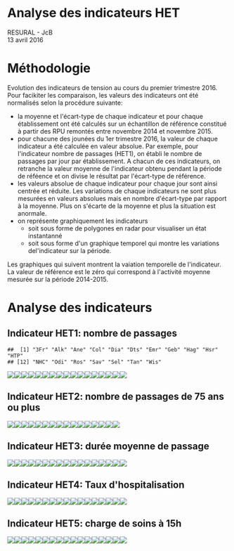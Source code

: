 # Analyse des indicateurs HET
RESURAL - JcB  
13 avril 2016  




Méthodologie
============

Evolution des indicateurs de tension au cours du premier trimestre 2016. Pour facikiter les comparaison, les valeurs des indicateurs ont été normalisés selon la procédure suivante:

- la moyenne et l'écart-type de chaque indicateur et pour chaque établissement ont été calculés sur un échantillon de référence constitué à partir des RPU remontés entre novembre 2014 et novembre 2015.
- pour chacune des jounées du 1er trimestre 2016, la valeur de chaque indicateur a été calculée en valeur absolue. Par exemple, pour l'indicateur nombre de passages (HET1), on établi le nombre de passages par jour par établissement. A chacun de ces indicateurs, on retranche la valeur moyenne de l'indicateur obtenu pendant la période de réféence et on divise le résultat par l'écart-type de référence.
- les valeurs absolue de chaque indicateur pour chaque jour sont ainsi centrée et réduite. Les variations de chaque indicateurs ne sont plus mesurées en valeurs absolues mais en nombre d'écart-type par rapport à la moyenne. Plus on s'écarte de la moyenne et plus la situation est anormale.
- on représente graphiquement les indicateurs
  - soit sous forme de polygones en radar pour visualiser un état instantanné
  - soit sous forme d'un graphique temporel qui montre les variations del'indicateur sur la période.
  
Les graphiques qui suivent montrent la vaiation temporelle de l'indicateur. La valeur de référence est le zéro qui correspond à l'activité moyenne mesurée sur la période 2014-2015.










Analyse des indicateurs
=======================

Indicateur HET1: nombre de passages
------------------------------------


```
##  [1] "3Fr" "Alk" "Ane" "Col" "Dia" "Dts" "Emr" "Geb" "Hag" "Hsr" "HTP"
## [12] "NHC" "Odi" "Ros" "Sav" "Sel" "Tan" "Wis"
```

![](matrice_centre_files/figure-html/unnamed-chunk-5-1.png)![](matrice_centre_files/figure-html/unnamed-chunk-5-2.png)![](matrice_centre_files/figure-html/unnamed-chunk-5-3.png)![](matrice_centre_files/figure-html/unnamed-chunk-5-4.png)![](matrice_centre_files/figure-html/unnamed-chunk-5-5.png)![](matrice_centre_files/figure-html/unnamed-chunk-5-6.png)![](matrice_centre_files/figure-html/unnamed-chunk-5-7.png)![](matrice_centre_files/figure-html/unnamed-chunk-5-8.png)![](matrice_centre_files/figure-html/unnamed-chunk-5-9.png)![](matrice_centre_files/figure-html/unnamed-chunk-5-10.png)![](matrice_centre_files/figure-html/unnamed-chunk-5-11.png)![](matrice_centre_files/figure-html/unnamed-chunk-5-12.png)![](matrice_centre_files/figure-html/unnamed-chunk-5-13.png)![](matrice_centre_files/figure-html/unnamed-chunk-5-14.png)![](matrice_centre_files/figure-html/unnamed-chunk-5-15.png)![](matrice_centre_files/figure-html/unnamed-chunk-5-16.png)![](matrice_centre_files/figure-html/unnamed-chunk-5-17.png)

Indicateur HET2: nombre de passages de 75 ans ou plus
-----------------------------------------------------

![](matrice_centre_files/figure-html/unnamed-chunk-6-1.png)![](matrice_centre_files/figure-html/unnamed-chunk-6-2.png)![](matrice_centre_files/figure-html/unnamed-chunk-6-3.png)![](matrice_centre_files/figure-html/unnamed-chunk-6-4.png)![](matrice_centre_files/figure-html/unnamed-chunk-6-5.png)![](matrice_centre_files/figure-html/unnamed-chunk-6-6.png)![](matrice_centre_files/figure-html/unnamed-chunk-6-7.png)![](matrice_centre_files/figure-html/unnamed-chunk-6-8.png)![](matrice_centre_files/figure-html/unnamed-chunk-6-9.png)![](matrice_centre_files/figure-html/unnamed-chunk-6-10.png)![](matrice_centre_files/figure-html/unnamed-chunk-6-11.png)![](matrice_centre_files/figure-html/unnamed-chunk-6-12.png)![](matrice_centre_files/figure-html/unnamed-chunk-6-13.png)![](matrice_centre_files/figure-html/unnamed-chunk-6-14.png)![](matrice_centre_files/figure-html/unnamed-chunk-6-15.png)![](matrice_centre_files/figure-html/unnamed-chunk-6-16.png)

Indicateur HET3: durée moyenne de passage
-----------------------------------------

![](matrice_centre_files/figure-html/unnamed-chunk-7-1.png)![](matrice_centre_files/figure-html/unnamed-chunk-7-2.png)![](matrice_centre_files/figure-html/unnamed-chunk-7-3.png)![](matrice_centre_files/figure-html/unnamed-chunk-7-4.png)![](matrice_centre_files/figure-html/unnamed-chunk-7-5.png)![](matrice_centre_files/figure-html/unnamed-chunk-7-6.png)![](matrice_centre_files/figure-html/unnamed-chunk-7-7.png)![](matrice_centre_files/figure-html/unnamed-chunk-7-8.png)![](matrice_centre_files/figure-html/unnamed-chunk-7-9.png)![](matrice_centre_files/figure-html/unnamed-chunk-7-10.png)![](matrice_centre_files/figure-html/unnamed-chunk-7-11.png)![](matrice_centre_files/figure-html/unnamed-chunk-7-12.png)![](matrice_centre_files/figure-html/unnamed-chunk-7-13.png)![](matrice_centre_files/figure-html/unnamed-chunk-7-14.png)![](matrice_centre_files/figure-html/unnamed-chunk-7-15.png)![](matrice_centre_files/figure-html/unnamed-chunk-7-16.png)![](matrice_centre_files/figure-html/unnamed-chunk-7-17.png)

Indicateur HET4: Taux d'hospitalisation
--------------------------------------

![](matrice_centre_files/figure-html/unnamed-chunk-8-1.png)![](matrice_centre_files/figure-html/unnamed-chunk-8-2.png)![](matrice_centre_files/figure-html/unnamed-chunk-8-3.png)![](matrice_centre_files/figure-html/unnamed-chunk-8-4.png)![](matrice_centre_files/figure-html/unnamed-chunk-8-5.png)![](matrice_centre_files/figure-html/unnamed-chunk-8-6.png)![](matrice_centre_files/figure-html/unnamed-chunk-8-7.png)![](matrice_centre_files/figure-html/unnamed-chunk-8-8.png)![](matrice_centre_files/figure-html/unnamed-chunk-8-9.png)![](matrice_centre_files/figure-html/unnamed-chunk-8-10.png)![](matrice_centre_files/figure-html/unnamed-chunk-8-11.png)![](matrice_centre_files/figure-html/unnamed-chunk-8-12.png)![](matrice_centre_files/figure-html/unnamed-chunk-8-13.png)![](matrice_centre_files/figure-html/unnamed-chunk-8-14.png)![](matrice_centre_files/figure-html/unnamed-chunk-8-15.png)![](matrice_centre_files/figure-html/unnamed-chunk-8-16.png)![](matrice_centre_files/figure-html/unnamed-chunk-8-17.png)

Indicateur HET5: charge de soins à 15h
--------------------------------------

![](matrice_centre_files/figure-html/unnamed-chunk-9-1.png)![](matrice_centre_files/figure-html/unnamed-chunk-9-2.png)![](matrice_centre_files/figure-html/unnamed-chunk-9-3.png)![](matrice_centre_files/figure-html/unnamed-chunk-9-4.png)![](matrice_centre_files/figure-html/unnamed-chunk-9-5.png)![](matrice_centre_files/figure-html/unnamed-chunk-9-6.png)![](matrice_centre_files/figure-html/unnamed-chunk-9-7.png)![](matrice_centre_files/figure-html/unnamed-chunk-9-8.png)![](matrice_centre_files/figure-html/unnamed-chunk-9-9.png)![](matrice_centre_files/figure-html/unnamed-chunk-9-10.png)![](matrice_centre_files/figure-html/unnamed-chunk-9-11.png)![](matrice_centre_files/figure-html/unnamed-chunk-9-12.png)![](matrice_centre_files/figure-html/unnamed-chunk-9-13.png)![](matrice_centre_files/figure-html/unnamed-chunk-9-14.png)![](matrice_centre_files/figure-html/unnamed-chunk-9-15.png)![](matrice_centre_files/figure-html/unnamed-chunk-9-16.png)![](matrice_centre_files/figure-html/unnamed-chunk-9-17.png)

